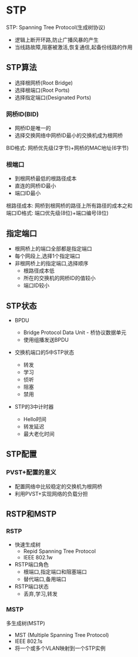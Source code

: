 # STP

STP: Spanning Tree Protocol(生成树协议)  

- 逻辑上断开环路,防止广播风暴的产生
- 当线路故障,阻塞被激活,恢复通信,起备份线路的作用

## STP算法

- 选择根网桥(Root Bridge)
- 选择根端口(Root Ports)
- 选择指定端口(Designated Ports)

### 网桥ID(BID)

- 网桥ID是唯一的
- 选择交换网络中网桥ID最小的交换机成为根网桥

BID格式: 网桥优先级(2字节)+网桥的MAC地址(6字节)

### 根端口

- 到根网桥最低的根路径成本
- 直连的网桥ID最小
- 端口ID最小

根路径成本: 网桥到根网桥的路径上所有路径的成本之和  
端口ID格式: 端口优先级(8位)+端口编号(8位)

## 指定端口

- 根网桥上的端口全部都是指定端口
- 每个网段上,选择1个指定端口
- 非根网桥上的指定端口,选择顺序
  - 根路径成本低
  - 所在的交换机的网桥ID的值较小
  - 端口ID较小

## STP状态

- BPDU
  - Bridge Protocol Data Unit - 桥协议数据单元
  - 使用组播发送BPDU
- 交换机端口的5中STP状态
  
  - 转发
  - 学习
  - 侦听
  - 阻塞
  - 禁用

- STP的3中计时器
  
  - Hello时间
  - 转发延迟
  - 最大老化时间

## STP配置

### PVST+配置的意义

- 配置网络中比较稳定的交换机为根网桥
- 利用PVST+实现网络的负载分担

## RSTP和MSTP

### RSTP

- 快速生成树
  - Repid Spanning Tree Protocol
  - IEEE 802.1w
- RSTP端口角色
  - 根端口,指定端口和阻塞端口
  - 替代端口,备用端口
- RSTP端口状态
  - 丢弃,学习,转发

### MSTP

多生成树(MSTP)

- MST (Multiple Spanning Tree Protocol)
- IEEE 802.1s
- 将一个或多个VLAN映射到一个STP实例
